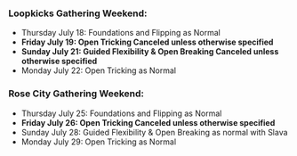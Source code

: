 ### Loopkicks Gathering Weekend:

- Thursday July 18: Foundations and Flipping as Normal
- **Friday July 19: Open Tricking Canceled unless otherwise specified**
- **Sunday July 21: Guided Flexibility & Open Breaking Canceled unless otherwise specified**
- Monday July 22: Open Tricking as Normal

### Rose City Gathering Weekend:

- Thursday July 25: Foundations and Flipping as Normal
- **Friday July 26: Open Tricking Canceled unless otherwise specified**
- Sunday July 28: Guided Flexibility & Open Breaking as normal with Slava
- Monday July 29: Open Tricking as Normal
